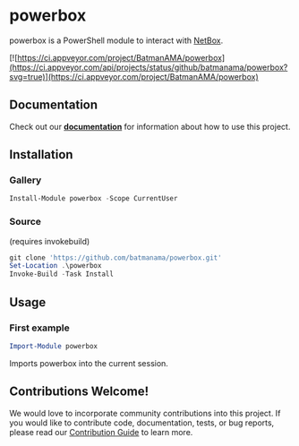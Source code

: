 # powerbox

powerbox is a PowerShell module to interact with [NetBox](https://github.com/digitalocean/netbox).

[![https://ci.appveyor.com/project/BatmanAMA/powerbox](https://ci.appveyor.com/api/projects/status/github/batmanama/powerbox?svg=true)](https://ci.appveyor.com/project/BatmanAMA/powerbox)

## Documentation

Check out our **[documentation](https://github.com/batmanama/powerbox/tree/master/docs/en-US/powerbox.md)** for information about how to use this project.

## Installation

### Gallery

```powershell
Install-Module powerbox -Scope CurrentUser
```

### Source
(requires invokebuild)
```powershell
git clone 'https://github.com/batmanama/powerbox.git'
Set-Location .\powerbox
Invoke-Build -Task Install
```

## Usage

### First example

```powershell
Import-Module powerbox
```

Imports powerbox into the current session.

## Contributions Welcome!

We would love to incorporate community contributions into this project.  If you would like to
contribute code, documentation, tests, or bug reports, please read our [Contribution Guide](https://github.com/batmanama/powerbox/tree/master/docs/CONTRIBUTING.md) to learn more.

